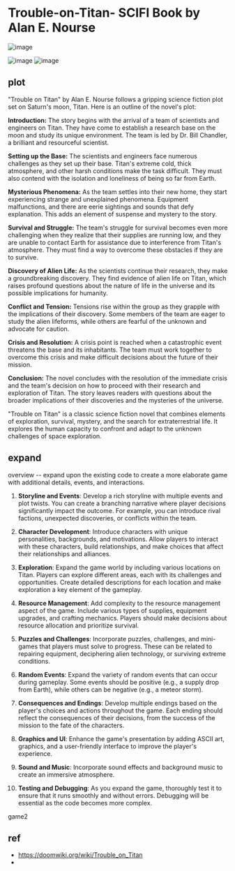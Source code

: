 # Trouble-on-Titan- SCIFI Book by Alan E. Nourse
![image](https://github.com/user-attachments/assets/587be04f-3d7f-4c9e-a993-309bc3eeccb6)


![image](https://github.com/SteveJustin1963/Trouble-on-Titan-/assets/58069246/b3d5eb02-ced4-4a88-84d4-64ad764b99f2)
![image](https://github.com/SteveJustin1963/Trouble-on-Titan-/assets/58069246/59bae81d-8827-401e-b16a-ab5a09c5d523)



## plot

"Trouble on Titan" by Alan E. Nourse follows a gripping science fiction plot set on Saturn's moon, Titan. Here is an outline of the novel's plot:

**Introduction:**
The story begins with the arrival of a team of scientists and engineers on Titan. They have come to establish a research base on the moon and study its unique environment. The team is led by Dr. Bill Chandler, a brilliant and resourceful scientist.

**Setting up the Base:**
The scientists and engineers face numerous challenges as they set up their base. Titan's extreme cold, thick atmosphere, and other harsh conditions make the task difficult. They must also contend with the isolation and loneliness of being so far from Earth.

**Mysterious Phenomena:**
As the team settles into their new home, they start experiencing strange and unexplained phenomena. Equipment malfunctions, and there are eerie sightings and sounds that defy explanation. This adds an element of suspense and mystery to the story.

**Survival and Struggle:**
The team's struggle for survival becomes even more challenging when they realize that their supplies are running low, and they are unable to contact Earth for assistance due to interference from Titan's atmosphere. They must find a way to overcome these obstacles if they are to survive.

**Discovery of Alien Life:**
As the scientists continue their research, they make a groundbreaking discovery. They find evidence of alien life on Titan, which raises profound questions about the nature of life in the universe and its possible implications for humanity.

**Conflict and Tension:**
Tensions rise within the group as they grapple with the implications of their discovery. Some members of the team are eager to study the alien lifeforms, while others are fearful of the unknown and advocate for caution.

**Crisis and Resolution:**
A crisis point is reached when a catastrophic event threatens the base and its inhabitants. The team must work together to overcome this crisis and make difficult decisions about the future of their mission.

**Conclusion:**
The novel concludes with the resolution of the immediate crisis and the team's decision on how to proceed with their research and exploration of Titan. The story leaves readers with questions about the broader implications of their discoveries and the mysteries of the universe.

"Trouble on Titan" is a classic science fiction novel that combines elements of exploration, survival, mystery, and the search for extraterrestrial life. It explores the human capacity to confront and adapt to the unknown challenges of space exploration.

## expand
 overview  -- expand upon the existing code to create a more elaborate game with additional details, events, and interactions.

1. **Storyline and Events**: Develop a rich storyline with multiple events and plot twists. You can create a branching narrative where player decisions significantly impact the outcome. For example, you can introduce rival factions, unexpected discoveries, or conflicts within the team.

2. **Character Development**: Introduce characters with unique personalities, backgrounds, and motivations. Allow players to interact with these characters, build relationships, and make choices that affect their relationships and alliances.

3. **Exploration**: Expand the game world by including various locations on Titan. Players can explore different areas, each with its challenges and opportunities. Create detailed descriptions for each location and make exploration a key element of the gameplay.

4. **Resource Management**: Add complexity to the resource management aspect of the game. Include various types of supplies, equipment upgrades, and crafting mechanics. Players should make decisions about resource allocation and prioritize survival.

5. **Puzzles and Challenges**: Incorporate puzzles, challenges, and mini-games that players must solve to progress. These can be related to repairing equipment, deciphering alien technology, or surviving extreme conditions.

6. **Random Events**: Expand the variety of random events that can occur during gameplay. Some events should be positive (e.g., a supply drop from Earth), while others can be negative (e.g., a meteor storm).

7. **Consequences and Endings**: Develop multiple endings based on the player's choices and actions throughout the game. Each ending should reflect the consequences of their decisions, from the success of the mission to the fate of the characters.

8. **Graphics and UI**: Enhance the game's presentation by adding ASCII art, graphics, and a user-friendly interface to improve the player's experience.

9. **Sound and Music**: Incorporate sound effects and background music to create an immersive atmosphere.

10. **Testing and Debugging**: As you expand the game, thoroughly test it to ensure that it runs smoothly and without errors. Debugging will be essential as the code becomes more complex.

 game2

 ## ref
 - https://doomwiki.org/wiki/Trouble_on_Titan
 - 

